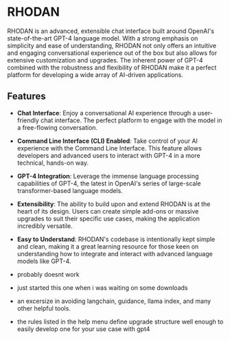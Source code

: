 # RHODAN

RHODAN is an advanced, extensible chat interface built around OpenAI's state-of-the-art GPT-4 language model. With a strong emphasis on simplicity and ease of understanding, RHODAN not only offers an intuitive and engaging conversational experience out of the box but also allows for extensive customization and upgrades. The inherent power of GPT-4 combined with the robustness and flexibility of RHODAN make it a perfect platform for developing a wide array of AI-driven applications.

## Features

- **Chat Interface**: Enjoy a conversational AI experience through a user-friendly chat interface. The perfect platform to engage with the model in a free-flowing conversation.
- **Command Line Interface (CLI) Enabled**: Take control of your AI experience with the Command Line Interface. This feature allows developers and advanced users to interact with GPT-4 in a more technical, hands-on way.
- **GPT-4 Integration**: Leverage the immense language processing capabilities of GPT-4, the latest in OpenAI's series of large-scale transformer-based language models.
- **Extensibility**: The ability to build upon and extend RHODAN is at the heart of its design. Users can create simple add-ons or massive upgrades to suit their specific use cases, making the application incredibly versatile.
- **Easy to Understand**: RHODAN's codebase is intentionally kept simple and clean, making it a great learning resource for those keen on understanding how to integrate and interact with advanced language models like GPT-4.

- probably doesnt work
- just started this one when i was waiting on some downloads
- an excersize in avoiding langchain, guidance, llama index, and many other helpful tools.
- the rules listed in the help menu define upgrade structure well enough to easily develop one for your use case with gpt4
